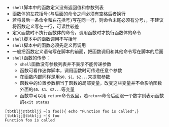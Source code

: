 * `shell`脚本中的函数定义没有返回值和参数列表
* 函数体的左花括号`{`与后面的命令之间必须有空格后者换行
* 若将最后一条命令和右花括号`}`写在同一行，则命令末尾必须有分号`;`，不建议将函数定义写在一行，可读性较差
* 定义函数时不执行函数体的命令，调用函数时才执行函数体的命令
* `shell`脚本中的函数调用不写括号
* `shell`脚本中的函数必须先定义再调用
* 一般把函数定义语句写在脚本的前面，把函数调用和其他命令写在脚本的后面
* `shell`函数的传参：
  * `shell`函数没有参数列表并不表示不能传递参数
  * 函数可看作迷你脚本，调用函数时可传递任意个参数
  * 在函数内部同样是用`$0、$1、$2...`来提取参数
  * 函数中的位置参数相当于函数的局部变量，改变这些变量并不会影响函数外面的`$0、$1、$2...`等变量
  * 函数中可以用 `return`命令返回，若`return`命令后面跟一个数字则表示函数的`exit status`
```
[tbtbljj@tbtbljj ~]$ foo(){ echo "Function foo is called";}
[tbtbljj@tbtbljj ~]$ foo
Function foo is called
```
